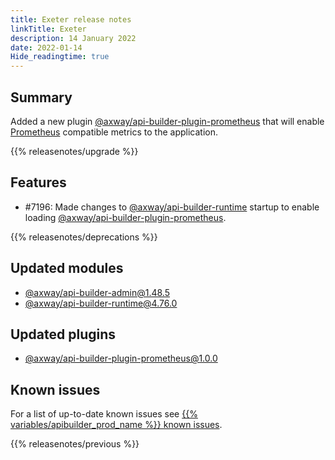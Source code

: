 ```yaml
---
title: Exeter release notes
linkTitle: Exeter
description: 14 January 2022
date: 2022-01-14
Hide_readingtime: true
---
```

## Summary
Added a new plugin [@axway/api-builder-plugin-prometheus](https://www.npmjs.com/package/@axway/api-builder-plugin-prometheus) that will enable [Prometheus](https://prometheus.io/) compatible metrics to the application.

{{% releasenotes/upgrade %}}

<!-- ## Breaking changes -->

## Features
* #7196: Made changes to [@axway/api-builder-runtime](https://www.npmjs.com/package/@axway/api-builder-runtime) startup to enable loading [@axway/api-builder-plugin-prometheus](https://www.npmjs.com/package/@axway/api-builder-plugin-prometheus).

<!-- ## Fixes -->

{{% releasenotes/deprecations %}}

<!-- Regenerate modules/plugins with api-builder-tools script -->
## Updated modules
* [@axway/api-builder-admin@1.48.5](https://www.npmjs.com/package/@axway/api-builder-admin/v/1.48.5)
* [@axway/api-builder-runtime@4.76.0](https://www.npmjs.com/package/@axway/api-builder-runtime/v/4.76.0)

## Updated plugins
* [@axway/api-builder-plugin-prometheus@1.0.0](https://www.npmjs.com/package/@axway/api-builder-plugin-prometheus/v/1.0.0)

## Known issues
For a list of up-to-date known issues see [{{% variables/apibuilder_prod_name %}} known issues](/docs/known_issues/).

{{% releasenotes/previous %}}
